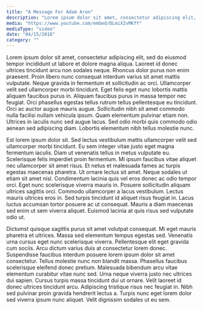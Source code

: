 ```yaml
---
title: "A Message For Adam Aron"
description: "Lorem ipsum dolor sit amet, consectetur adipiscing elit, sed do eiusmod tempor incididunt ut labore et dolore magna aliqua."
media: "https://www.youtube.com/embed/DLmiX2vMKfY"
mediaType: "video"
date: "04/15/2018"
category: ""
---
```

Lorem ipsum dolor sit amet, consectetur adipiscing elit, sed do eiusmod tempor incididunt ut labore et dolore magna aliqua. Laoreet id donec ultrices tincidunt arcu non sodales neque. Rhoncus dolor purus non enim praesent. Proin libero nunc consequat interdum varius sit amet mattis vulputate. Neque gravida in fermentum et sollicitudin ac orci. Ullamcorper velit sed ullamcorper morbi tincidunt. Eget felis eget nunc lobortis mattis aliquam faucibus purus in. Aliquam faucibus purus in massa tempor nec feugiat. Orci phasellus egestas tellus rutrum tellus pellentesque eu tincidunt. Orci ac auctor augue mauris augue. Sollicitudin nibh sit amet commodo nulla facilisi nullam vehicula ipsum. Quam elementum pulvinar etiam non. Ultrices in iaculis nunc sed augue lacus. Sed odio morbi quis commodo odio aenean sed adipiscing diam. Lobortis elementum nibh tellus molestie nunc.

Est lorem ipsum dolor sit. Sed lectus vestibulum mattis ullamcorper velit sed ullamcorper morbi tincidunt. Eu sem integer vitae justo eget magna fermentum iaculis. Diam ut venenatis tellus in metus vulputate eu. Scelerisque felis imperdiet proin fermentum. Mi ipsum faucibus vitae aliquet nec ullamcorper sit amet risus. Et netus et malesuada fames ac turpis egestas maecenas pharetra. Ut ornare lectus sit amet. Neque sodales ut etiam sit amet nisl. Condimentum lacinia quis vel eros donec ac odio tempor orci. Eget nunc scelerisque viverra mauris in. Posuere sollicitudin aliquam ultrices sagittis orci. Commodo ullamcorper a lacus vestibulum. Lectus mauris ultrices eros in. Sed turpis tincidunt id aliquet risus feugiat in. Lacus luctus accumsan tortor posuere ac ut consequat. Mauris a diam maecenas sed enim ut sem viverra aliquet. Euismod lacinia at quis risus sed vulputate odio ut.

Dictumst quisque sagittis purus sit amet volutpat consequat. Mi eget mauris pharetra et ultrices. Massa sed elementum tempus egestas sed. Venenatis urna cursus eget nunc scelerisque viverra. Pellentesque elit eget gravida cum sociis. Arcu dictum varius duis at consectetur lorem donec. Suspendisse faucibus interdum posuere lorem ipsum dolor sit amet consectetur. Tellus molestie nunc non blandit massa. Phasellus faucibus scelerisque eleifend donec pretium. Malesuada bibendum arcu vitae elementum curabitur vitae nunc sed. Urna neque viverra justo nec ultrices dui sapien. Cursus turpis massa tincidunt dui ut ornare. Velit laoreet id donec ultrices tincidunt arcu. Adipiscing tristique risus nec feugiat in. Nibh sed pulvinar proin gravida hendrerit lectus a. Turpis nunc eget lorem dolor sed viverra ipsum nunc aliquet. Velit dignissim sodales ut eu sem.